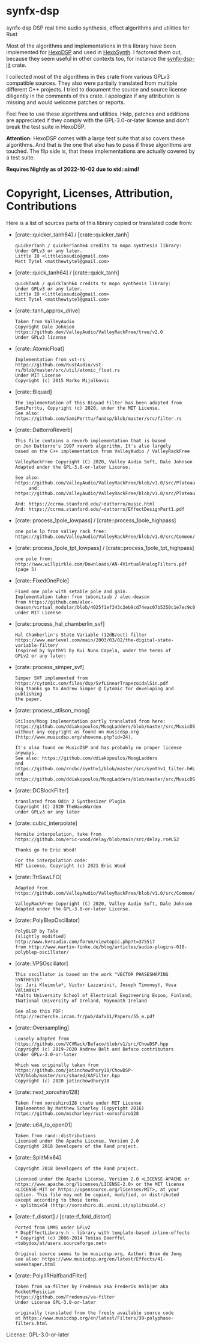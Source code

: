 # synfx-dsp

synfx-dsp DSP real time audio synthesis, effect algorithms and utilities for Rust

Most of the algorithms and implementations in this library have been
implemented for [HexoDSP](https://github.com/WeirdConstructor/HexoDSP) and used
in [HexoSynth](https://github.com/WeirdConstructor/HexoSynth). I factored them out, because
they seem useful in other contexts too, for instance the [synfx-dsp-jit](https://github.com/WeirdConstructor/synfx-dsp-jit)
crate.

I collected most of the algorithms in this crate from various GPLv3 compatible
sources. They also were partially translated from multiple different C++ projects.
I tried to document the source and source license diligently in the comments of this crate.
I apologize if any attribution is missing and would welcome patches or reports.

Feel free to use these algorithms and utilities. Help, patches and additions are appreciated
if they comply with the GPL-3.0-or-later license and don't break the test suite in HexoDSP.

**Attention:** HexoDSP comes with a large test suite that also covers these algorithms. And that is the one
that also has to pass if these algorithms are touched. The flip side is, that these implementations
are actually covered by a test suite.

**Requires Nightly as of 2022-10-02 due to std::simd!**

Copyright, Licenses, Attribution, Contributions
===============================================

Here is a list of sources parts of this library copied or translated code from:

- [crate::quicker_tanh64] / [crate::quicker_tanh]
    ```text
    quickerTanh / quickerTanh64 credits to mopo synthesis library:
    Under GPLv3 or any later.
    Little IO <littleioaudio@gmail.com>
    Matt Tytel <matthewtytel@gmail.com>
    ```
- [crate::quick_tanh64] / [crate::quick_tanh]
    ```text
    quickTanh / quickTanh64 credits to mopo synthesis library:
    Under GPLv3 or any later.
    Little IO <littleioaudio@gmail.com>
    Matt Tytel <matthewtytel@gmail.com>
    ```
- [crate::tanh_approx_drive]
    ```text
    Taken from ValleyAudio
    Copyright Dale Johnson
    https://github.dev/ValleyAudio/ValleyRackFree/tree/v2.0
    Under GPLv3 license
    ```
- [crate::AtomicFloat]
    ```text
    Implementation from vst-rs
    https://github.com/RustAudio/vst-rs/blob/master/src/util/atomic_float.rs
    Under MIT License
    Copyright (c) 2015 Marko Mijalkovic
    ```
- [crate::Biquad]
    ```text
    The implementation of this Biquad Filter has been adapted from
    SamiPerttu, Copyright (c) 2020, under the MIT License.
    See also: https://github.com/SamiPerttu/fundsp/blob/master/src/filter.rs
    ```
- [crate::DattorroReverb]
    ```text
    This file contains a reverb implementation that is based
    on Jon Dattorro's 1997 reverb algorithm. It's also largely
    based on the C++ implementation from ValleyAudio / ValleyRackFree

    ValleyRackFree Copyright (C) 2020, Valley Audio Soft, Dale Johnson
    Adapted under the GPL-3.0-or-later License.

    See also: https://github.com/ValleyAudio/ValleyRackFree/blob/v1.0/src/Plateau/Dattorro.cpp
         and: https://github.com/ValleyAudio/ValleyRackFree/blob/v1.0/src/Plateau/Dattorro.hpp

    And: https://ccrma.stanford.edu/~dattorro/music.html
    And: https://ccrma.stanford.edu/~dattorro/EffectDesignPart1.pdf
    ```
- [crate::process_1pole_lowpass] / [crate::process_1pole_highpass]
    ```text
    one pole lp from valley rack free:
    https://github.com/ValleyAudio/ValleyRackFree/blob/v1.0/src/Common/DSP/OnePoleFilters.cpp
    ```
- [crate::process_1pole_tpt_lowpass] / [crate::process_1pole_tpt_highpass]
    ```text
    one pole from:
    http://www.willpirkle.com/Downloads/AN-4VirtualAnalogFilters.pdf
    (page 5)
    ```
- [crate::FixedOnePole]
    ```text
    Fixed one pole with setable pole and gain.
    Implementation taken from tubonitaub / alec-deason
    from https://github.com/alec-deason/virtual_modular/blob/4025f1ef343c2eb9cd74eac07b5350c1e7ec9c09/src/simd_graph.rs#L4292
    under MIT License
    ```
- [crate::process_hal_chamberlin_svf]
    ```text
    Hal Chamberlin's State Variable (12dB/oct) filter
    https://www.earlevel.com/main/2003/03/02/the-digital-state-variable-filter/
    Inspired by SynthV1 by Rui Nuno Capela, under the terms of
    GPLv2 or any later:
    ```
- [crate::process_simper_svf]
    ```text
    Simper SVF implemented from
    https://cytomic.com/files/dsp/SvfLinearTrapezoidalSin.pdf
    Big thanks go to Andrew Simper @ Cytomic for developing and publishing
    the paper.
    ```
- [crate::process_stilson_moog]
    ```text
    Stilson/Moog implementation partly translated from here:
    https://github.com/ddiakopoulos/MoogLadders/blob/master/src/MusicDSPModel.h
    without any copyright as found on musicdsp.org
    (http://www.musicdsp.org/showone.php?id=24).

    It's also found on MusicDSP and has probably no proper license anyways.
    See also: https://github.com/ddiakopoulos/MoogLadders
    and https://github.com/rncbc/synthv1/blob/master/src/synthv1_filter.h#L103
    and https://github.com/ddiakopoulos/MoogLadders/blob/master/src/MusicDSPModel.h
    ```
- [crate::DCBlockFilter]
    ```text
    translated from Odin 2 Synthesizer Plugin
    Copyright (C) 2020 TheWaveWarden
    under GPLv3 or any later
    ```
- [crate::cubic_interpolate]
    ```text
    Hermite interpolation, take from
    https://github.com/eric-wood/delay/blob/main/src/delay.rs#L52

    Thanks go to Eric Wood!

    For the interpolation code:
    MIT License, Copyright (c) 2021 Eric Wood
    ```
- [crate::TriSawLFO]
    ```text
    Adapted from https://github.com/ValleyAudio/ValleyRackFree/blob/v1.0/src/Common/DSP/LFO.hpp

    ValleyRackFree Copyright (C) 2020, Valley Audio Soft, Dale Johnson
    Adapted under the GPL-3.0-or-later License.
    ```
- [crate::PolyBlepOscillator]
    ```text
    PolyBLEP by Tale
    (slightly modified)
    http://www.kvraudio.com/forum/viewtopic.php?t=375517
    from http://www.martin-finke.de/blog/articles/audio-plugins-018-polyblep-oscillator/
    ```
- [crate::VPSOscillator]
    ```text
    This oscillator is based on the work "VECTOR PHASESHAPING SYNTHESIS"
    by: Jari Kleimola*, Victor Lazzarini†, Joseph Timoney†, Vesa Välimäki*
    *Aalto University School of Electrical Engineering Espoo, Finland;
    †National University of Ireland, Maynooth Ireland

    See also this PDF: http://recherche.ircam.fr/pub/dafx11/Papers/55_e.pdf
    ```
- [crate::Oversampling]
    ```text
    Loosely adapted from https://github.com/VCVRack/Befaco/blob/v1/src/ChowDSP.hpp
    Copyright (c) 2019-2020 Andrew Belt and Befaco contributors
    Under GPLv-3.0-or-later

    Which was originally taken from https://github.com/jatinchowdhury18/ChowDSP-VCV/blob/master/src/shared/AAFilter.hpp
    Copyright (c) 2020 jatinchowdhury18
    ```
- [crate::next_xoroshiro128]
    ```text
    Taken from xoroshiro128 crate under MIT License
    Implemented by Matthew Scharley (Copyright 2016)
    https://github.com/mscharley/rust-xoroshiro128
    ```
- [crate::u64_to_open01]
    ```text
    Taken from rand::distributions
    Licensed under the Apache License, Version 2.0
    Copyright 2018 Developers of the Rand project.
    ```
- [crate::SplitMix64]
    ```text
    Copyright 2018 Developers of the Rand project.

    Licensed under the Apache License, Version 2.0 <LICENSE-APACHE or
    https://www.apache.org/licenses/LICENSE-2.0> or the MIT license
    <LICENSE-MIT or https://opensource.org/licenses/MIT>, at your
    option. This file may not be copied, modified, or distributed
    except according to those terms.
    - splitmix64 (http://xoroshiro.di.unimi.it/splitmix64.c)
    ```
- [crate::f_distort] / [crate::f_fold_distort]
    ```text
    Ported from LMMS under GPLv2
    * DspEffectLibrary.h - library with template-based inline-effects
    * Copyright (c) 2006-2014 Tobias Doerffel <tobydox/at/users.sourceforge.net>

    Original source seems to be musicdsp.org, Author: Bram de Jong
    see also: https://www.musicdsp.org/en/latest/Effects/41-waveshaper.html
    ```
- [crate::PolyIIRHalfbandFilter]
    ```text
    Taken from va-filter by Fredemus aka Frederik Halkjær aka RocketPhysician
    https://github.com/Fredemus/va-filter
    Under License GPL-3.0-or-later

    originally translated from the freely available source code
    at https://www.musicdsp.org/en/latest/Filters/39-polyphase-filters.html
    ```
License: GPL-3.0-or-later
